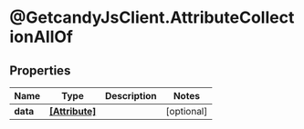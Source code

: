 # @GetcandyJsClient.AttributeCollectionAllOf

## Properties

Name | Type | Description | Notes
------------ | ------------- | ------------- | -------------
**data** | [**[Attribute]**](Attribute.md) |  | [optional] 


